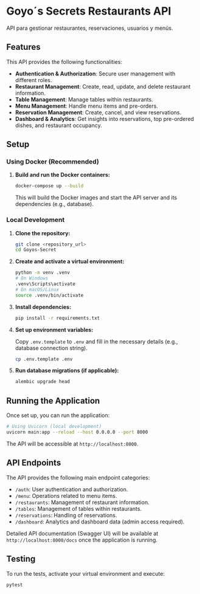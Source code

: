 # Goyo´s Secrets Restaurants API

API para gestionar restaurantes, reservaciones, usuarios y menús.

## Features

This API provides the following functionalities:

*   **Authentication & Authorization**: Secure user management with different roles.
*   **Restaurant Management**: Create, read, update, and delete restaurant information.
*   **Table Management**: Manage tables within restaurants.
*   **Menu Management**: Handle menu items and pre-orders.
*   **Reservation Management**: Create, cancel, and view reservations.
*   **Dashboard & Analytics**: Get insights into reservations, top pre-ordered dishes, and restaurant occupancy.

## Setup

### Using Docker (Recommended)

1.  **Build and run the Docker containers:**

    ```bash
    docker-compose up --build
    ```

    This will build the Docker images and start the API server and its dependencies (e.g., database).

### Local Development

1.  **Clone the repository:**

    ```bash
    git clone <repository_url>
    cd Goyos-Secret
    ```

2.  **Create and activate a virtual environment:**

    ```bash
    python -m venv .venv
    # On Windows
    .venv\Scripts\activate
    # On macOS/Linux
    source .venv/bin/activate
    ```

3.  **Install dependencies:**

    ```bash
    pip install -r requirements.txt
    ```

4.  **Set up environment variables:**

    Copy `.env.template` to `.env` and fill in the necessary details (e.g., database connection string).

    ```bash
    cp .env.template .env
    ```

5.  **Run database migrations (if applicable):**

    ```bash
    alembic upgrade head
    ```

## Running the Application

Once set up, you can run the application:

```bash
# Using Uvicorn (local development)
uvicorn main:app --reload --host 0.0.0.0 --port 8000
```

The API will be accessible at `http://localhost:8000`.

## API Endpoints

The API provides the following main endpoint categories:

*   `/auth`: User authentication and authorization.
*   `/menu`: Operations related to menu items.
*   `/restaurants`: Management of restaurant information.
*   `/tables`: Management of tables within restaurants.
*   `/reservations`: Handling of reservations.
*   `/dashboard`: Analytics and dashboard data (admin access required).

Detailed API documentation (Swagger UI) will be available at `http://localhost:8000/docs` once the application is running.

## Testing

To run the tests, activate your virtual environment and execute:

```bash
pytest
```
